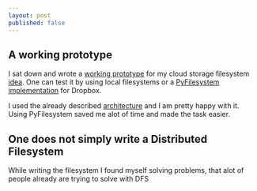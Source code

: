 ```yaml
---
layout: post
published: false
---
```


## A working prototype
I sat down and wrote a [working prototype](https://github.com/lukasmartinelli/cuckoodrive) for my cloud storage filesystem [idea](http://lukasmartinelli.ch/idea/2014/03/11/using-the-cloud-storages-as-one-big-encrypted-disk.html). One can test it by using local filesystems or a [PyFilesystem implementation](https://github.com/lukasmartinelli/fs-dropbox) for Dropbox.

I used the already described [architecture](http://lukasmartinelli.ch/python/2014/03/13/cuckoo-drive-architecture.html) and I am pretty happy with it. Using PyFilesystem saved me alot of time and made the task easier.

## One does not simply write a Distributed Filesystem
While writing the filesystem I found myself solving problems, that alot of people already are trying to solve with DFS